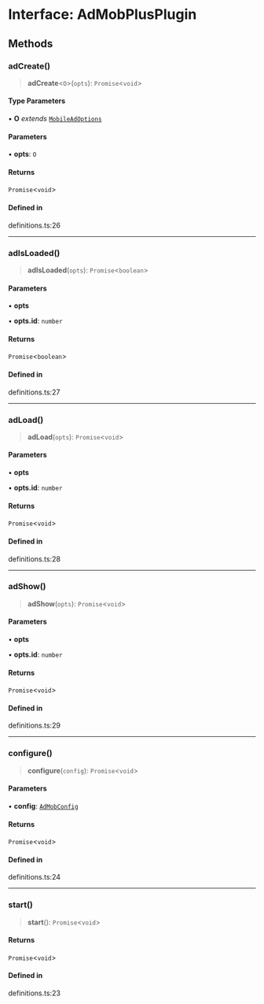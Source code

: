 # Interface: AdMobPlusPlugin

## Methods

### adCreate()

> **adCreate**\<`O`\>(`opts`): `Promise`\<`void`\>

#### Type Parameters

• **O** *extends* [`MobileAdOptions`](../type-aliases/MobileAdOptions.md)

#### Parameters

• **opts**: `O`

#### Returns

`Promise`\<`void`\>

#### Defined in

definitions.ts:26

***

### adIsLoaded()

> **adIsLoaded**(`opts`): `Promise`\<`boolean`\>

#### Parameters

• **opts**

• **opts.id**: `number`

#### Returns

`Promise`\<`boolean`\>

#### Defined in

definitions.ts:27

***

### adLoad()

> **adLoad**(`opts`): `Promise`\<`void`\>

#### Parameters

• **opts**

• **opts.id**: `number`

#### Returns

`Promise`\<`void`\>

#### Defined in

definitions.ts:28

***

### adShow()

> **adShow**(`opts`): `Promise`\<`void`\>

#### Parameters

• **opts**

• **opts.id**: `number`

#### Returns

`Promise`\<`void`\>

#### Defined in

definitions.ts:29

***

### configure()

> **configure**(`config`): `Promise`\<`void`\>

#### Parameters

• **config**: [`AdMobConfig`](../type-aliases/AdMobConfig.md)

#### Returns

`Promise`\<`void`\>

#### Defined in

definitions.ts:24

***

### start()

> **start**(): `Promise`\<`void`\>

#### Returns

`Promise`\<`void`\>

#### Defined in

definitions.ts:23

